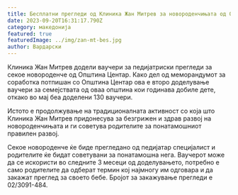 ```yaml
---
title: Бесплатни прегледи од Клиника Жан Митрев за новороденчињата од Општина Центар
date: 2023-09-20T16:31:17.790Z
category: македонија
featured: true
featuredImage: ../img/zan-mt-bes.jpg
author: Вардарски
---
```

<!--StartFragment-->

Клиника Жан Митрев додели ваучери за педијатриски прегледи за секое новороденче од Општина Центар. Како дел од меморандумот за соработка потпишан со Општина Центар ова е второ доделување ваучери за семејствата од оваа општина кои годинава добиле дете, откако во мај беа доделени 130 ваучери.



<!--EndFragment--><!--StartFragment-->

Истото е продолжување на традиционалната активност со која што Клиника Жан Митрев придонесува за безгрижен и здрав развој на новороденчињата и ги советува родителите за понатамошниот правилен развој.

Секое новороденче ќе биде прегледано од педијатар специјалист и родителите ќе бидат советувани за понатамошна нега. Ваучерот може да се искористи во следните 3 месеци од доделувањето, потребно е само родителите да одберат термин кој најмногу им одговара и да закажат преглед за своето бебе. Бројот за закажување прегледи е 02/3091-484. 

<!--EndFragment-->
